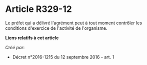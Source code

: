 # Article R329-12

Le préfet qui a délivré l'agrément peut à tout moment contrôler les conditions d'exercice de l'activité de l'organisme.

**Liens relatifs à cet article**

_Créé par_:

  - Décret n°2016-1215 du 12 septembre 2016 - art. 1
